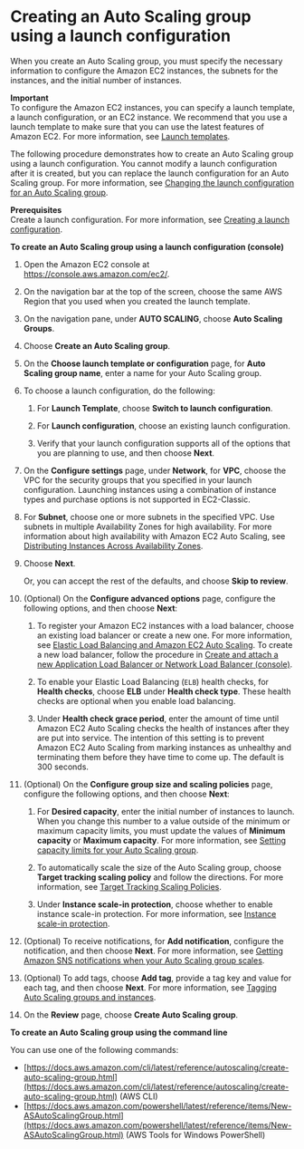 # Creating an Auto Scaling group using a launch configuration<a name="create-asg"></a>

When you create an Auto Scaling group, you must specify the necessary information to configure the Amazon EC2 instances, the subnets for the instances, and the initial number of instances\.

**Important**  
To configure the Amazon EC2 instances, you can specify a launch template, a launch configuration, or an EC2 instance\. We recommend that you use a launch template to make sure that you can use the latest features of Amazon EC2\. For more information, see [Launch templates](LaunchTemplates.md)\.

The following procedure demonstrates how to create an Auto Scaling group using a launch configuration\. You cannot modify a launch configuration after it is created, but you can replace the launch configuration for an Auto Scaling group\. For more information, see [Changing the launch configuration for an Auto Scaling group](change-launch-config.md)\. 

**Prerequisites**  
Create a launch configuration\. For more information, see [Creating a launch configuration](create-launch-config.md)\.

**To create an Auto Scaling group using a launch configuration \(console\)**

1. Open the Amazon EC2 console at [https://console\.aws\.amazon\.com/ec2/](https://console.aws.amazon.com/ec2/)\.

1. On the navigation bar at the top of the screen, choose the same AWS Region that you used when you created the launch template\.

1. On the navigation pane, under **AUTO SCALING**, choose **Auto Scaling Groups**\.

1. Choose **Create an Auto Scaling group**\.

1. On the **Choose launch template or configuration** page, for **Auto Scaling group name**, enter a name for your Auto Scaling group\.

1. To choose a launch configuration, do the following:

   1. For **Launch Template**, choose **Switch to launch configuration**\.

   1. For **Launch configuration**, choose an existing launch configuration\.

   1. Verify that your launch configuration supports all of the options that you are planning to use, and then choose **Next**\.

1. On the **Configure settings** page, under **Network**, for **VPC**, choose the VPC for the security groups that you specified in your launch configuration\. Launching instances using a combination of instance types and purchase options is not supported in EC2\-Classic\. 

1. For **Subnet**, choose one or more subnets in the specified VPC\. Use subnets in multiple Availability Zones for high availability\. For more information about high availability with Amazon EC2 Auto Scaling, see [Distributing Instances Across Availability Zones](auto-scaling-benefits.md#arch-AutoScalingMultiAZ)\.

1. Choose **Next**\. 

   Or, you can accept the rest of the defaults, and choose **Skip to review**\. 

1. \(Optional\) On the **Configure advanced options** page, configure the following options, and then choose **Next**:

   1. To register your Amazon EC2 instances with a load balancer, choose an existing load balancer or create a new one\. For more information, see [Elastic Load Balancing and Amazon EC2 Auto Scaling](autoscaling-load-balancer.md)\. To create a new load balancer, follow the procedure in [Create and attach a new Application Load Balancer or Network Load Balancer \(console\)](attach-load-balancer-asg.md#as-create-load-balancer-console)\.

   1. To enable your Elastic Load Balancing \(`ELB`\) health checks, for **Health checks**, choose **ELB** under **Health check type**\. These health checks are optional when you enable load balancing\. 

   1. Under **Health check grace period**, enter the amount of time until Amazon EC2 Auto Scaling checks the health of instances after they are put into service\. The intention of this setting is to prevent Amazon EC2 Auto Scaling from marking instances as unhealthy and terminating them before they have time to come up\. The default is 300 seconds\.

1. \(Optional\) On the **Configure group size and scaling policies** page, configure the following options, and then choose **Next**:

   1. For **Desired capacity**, enter the initial number of instances to launch\. When you change this number to a value outside of the minimum or maximum capacity limits, you must update the values of **Minimum capacity** or **Maximum capacity**\. For more information, see [Setting capacity limits for your Auto Scaling group](asg-capacity-limits.md)\.

   1. To automatically scale the size of the Auto Scaling group, choose **Target tracking scaling policy** and follow the directions\. For more information, see [Target Tracking Scaling Policies](as-scaling-target-tracking.md#policy-creating-scalingpolicies-console)\.

   1. Under **Instance scale\-in protection**, choose whether to enable instance scale\-in protection\. For more information, see [Instance scale\-in protection](as-instance-termination.md#instance-protection)\.

1. \(Optional\) To receive notifications, for **Add notification**, configure the notification, and then choose **Next**\. For more information, see [Getting Amazon SNS notifications when your Auto Scaling group scales](ASGettingNotifications.md)\.

1. \(Optional\) To add tags, choose **Add tag**, provide a tag key and value for each tag, and then choose **Next**\. For more information, see [Tagging Auto Scaling groups and instances](autoscaling-tagging.md)\.

1. On the **Review** page, choose **Create Auto Scaling group**\.

**To create an Auto Scaling group using the command line**

You can use one of the following commands:
+ [https://docs.aws.amazon.com/cli/latest/reference/autoscaling/create-auto-scaling-group.html](https://docs.aws.amazon.com/cli/latest/reference/autoscaling/create-auto-scaling-group.html) \(AWS CLI\)
+ [https://docs.aws.amazon.com/powershell/latest/reference/items/New-ASAutoScalingGroup.html](https://docs.aws.amazon.com/powershell/latest/reference/items/New-ASAutoScalingGroup.html) \(AWS Tools for Windows PowerShell\)